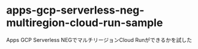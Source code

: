 # apps-gcp-serverless-neg-multiregion-cloud-run-sample
Apps GCP Serverless NEGでマルチリージョンCloud Runができるかを試した
